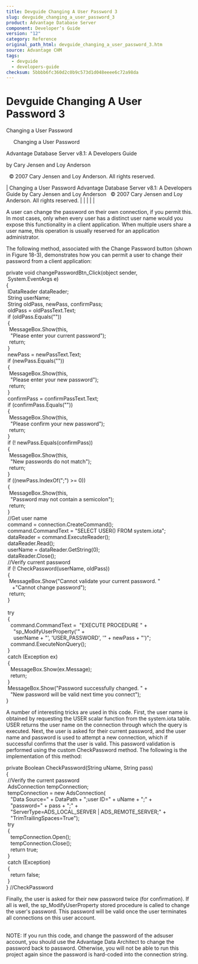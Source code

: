 ```yaml
---
title: Devguide Changing A User Password 3
slug: devguide_changing_a_user_password_3
product: Advantage Database Server
component: Developer’s Guide
version: "12"
category: Reference
original_path_html: devguide_changing_a_user_password_3.htm
source: Advantage CHM
tags:
  - devguide
  - developers-guide
checksum: 5bbbb6fc360d2c0b9c573d1d048eeee6c72a98da
---
```


# Devguide Changing A User Password 3

Changing a User Password

     Changing a User Password

Advantage Database Server v8.1: A Developers Guide

by Cary Jensen and Loy Anderson

  © 2007 Cary Jensen and Loy Anderson. All rights reserved.

| Changing a User Password  Advantage Database Server v8.1: A Developers Guide  by Cary Jensen and Loy Anderson    © 2007 Cary Jensen and Loy Anderson. All rights reserved. |  |  |  |  |

A user can change the password on their own connection, if you permit this. In most cases, only when every user has a distinct user name would you expose this functionality in a client application. When multiple users share a user name, this operation is usually reserved for an application administrator.

The following method, associated with the Change Password button (shown in Figure 18-3), demonstrates how you can permit a user to change their password from a client application:

private void changePasswordBtn\_Click(object sender,  
  System.EventArgs e)   
{  
  IDataReader dataReader;  
  String userName;  
  String oldPass, newPass, confirmPass;  
  oldPass = oldPassText.Text;  
  if (oldPass.Equals(""))  
  {  
   MessageBox.Show(this,  
    "Please enter your current password");  
   return;  
  }  
  newPass = newPassText.Text;  
  if (newPass.Equals(""))  
  {  
   MessageBox.Show(this,  
    "Please enter your new password");  
   return;  
  }  
  confirmPass = confirmPassText.Text;  
  if (confirmPass.Equals(""))  
  {  
   MessageBox.Show(this,  
    "Please confirm your new password");  
   return;  
  }  
  if (! newPass.Equals(confirmPass))  
  {  
   MessageBox.Show(this,  
    "New passwords do not match");  
   return;  
  }  
  if ((newPass.IndexOf(";") >= 0))   
  {  
   MessageBox.Show(this,  
    "Password may not contain a semicolon");  
   return;  
  }  
  //Get user name  
  command = connection.CreateCommand();  
  command.CommandText = "SELECT USER() FROM system.iota";  
  dataReader = command.ExecuteReader();  
  dataReader.Read();  
  userName = dataReader.GetString(0);  
  dataReader.Close();  
  //Verify current password  
  if (! CheckPassword(userName, oldPass))   
  {  
   MessageBox.Show("Cannot validate your current password. "  
     +"Cannot change password");  
   return;  
  }  
     
  try   
  {  
    command.CommandText =  "EXECUTE PROCEDURE " +   
      "sp\_ModifyUserProperty('" +   
      userName + "', 'USER\_PASSWORD', '" + newPass + "')";  
    command.ExecuteNonQuery();  
  }   
  catch (Exception ex)   
  {  
    MessageBox.Show(ex.Message);  
    return;  
  }  
  MessageBox.Show("Password successfully changed. " +   
    "New password will be valid next time you connect");  
}

A number of interesting tricks are used in this code. First, the user name is obtained by requesting the USER scalar function from the system.iota table. USER returns the user name on the connection through which the query is executed. Next, the user is asked for their current password, and the user name and password is used to attempt a new connection, which if successful confirms that the user is valid. This password validation is performed using the custom CheckPassword method. The following is the implementation of this method:

private Boolean CheckPassword(String uName, String pass)   
{  
  //Verify the current password  
  AdsConnection tempConnection;  
  tempConnection = new AdsConnection(  
    "Data Source=" + DataPath + ";user ID=" + uName + ";" +  
    "password=" + pass + ";" +   
    "ServerType=ADS\_LOCAL\_SERVER | ADS\_REMOTE\_SERVER;" +   
    "TrimTrailingSpaces=True");  
  try   
  {  
    tempConnection.Open();  
    tempConnection.Close();  
    return true;  
  }   
  catch (Exception)   
  {  
    return false;  
  }  
} //CheckPassword

Finally, the user is asked for their new password twice (for confirmation). If all is well, the sp\_ModifyUserProperty stored procedure is called to change the user's password. This password will be valid once the user terminates all connections on this user account.

   
NOTE: If you run this code, and change the password of the adsuser account, you should use the Advantage Data Architect to change the password back to password. Otherwise, you will not be able to run this project again since the password is hard-coded into the connection string.
